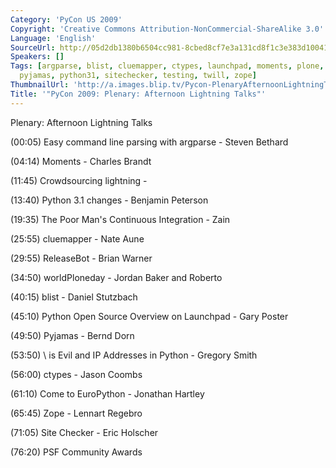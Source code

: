 ```yaml
---
Category: 'PyCon US 2009'
Copyright: 'Creative Commons Attribution-NonCommercial-ShareAlike 3.0'
Language: 'English'
SourceUrl: http://05d2db1380b6504cc981-8cbed8cf7e3a131cd8f1c3e383d10041.r93.cf2.rackcdn.com/pycon-us-2009/223_pycon-2009-plenary-afternoon-lightning-talks.mp4
Speakers: []
Tags: [argparse, blist, cluemapper, ctypes, launchpad, moments, plone, pycon, pycon2009,
  pyjamas, python31, sitechecker, testing, twill, zope]
ThumbnailUrl: 'http://a.images.blip.tv/Pycon-PlenaryAfternoonLightningTalks527-348.jpg'
Title: '"PyCon 2009: Plenary: Afternoon Lightning Talks"'
---
```

Plenary: Afternoon Lightning Talks

  
(00:05) Easy command line parsing with argparse - Steven Bethard

  
(04:14) Moments - Charles Brandt

  
(11:45) Crowdsourcing lightning -

  
(13:40) Python 3.1 changes - Benjamin Peterson

  
(19:35) The Poor Man's Continuous Integration - Zain

  
(25:55) cluemapper - Nate Aune

  
(29:55) ReleaseBot - Brian Warner

  
(34:50) worldPloneday - Jordan Baker and Roberto

  
(40:15) blist - Daniel Stutzbach

  
(45:10) Python Open Source Overview on Launchpad - Gary Poster

  
(49:50) Pyjamas - Bernd Dorn

  
(53:50) \ is Evil and IP Addresses in Python - Gregory Smith

  
(56:00) ctypes - Jason Coombs

  
(61:10) Come to EuroPython - Jonathan Hartley

  
(65:45) Zope - Lennart Regebro

  
(71:05) Site Checker - Eric Holscher

  
(76:20) PSF Community Awards

